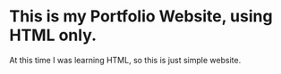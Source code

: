 # This is my Portfolio Website, using HTML only.
At this time I was learning HTML, so this is just simple website. 
